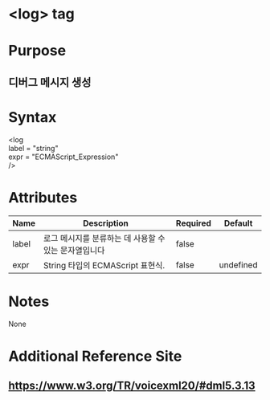 # \<log> tag
# Purpose 
## 디버그 메시지 생성

# Syntax
\<log\
label = "string"\
expr = "ECMAScript_Expression"\
/>



# Attributes
|Name |Description |Required |Default|
|-----|------------|---------|-------|
|label|로그 메시지를 분류하는 데 사용할 수있는 문자열입니다 | false    |      |
|expr |String 타입의  ECMAScript 표현식.|false| undefined|    

# Notes
None

# Additional Reference Site
## https://www.w3.org/TR/voicexml20/#dml5.3.13